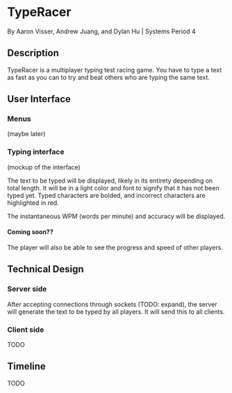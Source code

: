 # TypeRacer
By Aaron Visser, Andrew Juang, and Dylan Hu | Systems Period 4

## Description
TypeRacer is a multiplayer typing test racing game. You have to type a text as fast as you can to try and beat others who are typing the same text.

## User Interface
### Menus
(maybe later)

### Typing interface
(mockup of the interface)

The text to be typed will be displayed, likely in its entirety depending on total length. It will be in a light color and font to signify that it has not been typed yet. Typed characters are bolded, and incorrect characters are highlighted in red.

The instantaneous WPM (words per minute) and accuracy will be displayed.

#### Coming soon??
The player will also be able to see the progress and speed of other players.


## Technical Design
### Server side
After accepting connections through sockets (TODO: expand), the server will generate the text to be typed by all players. It will send this to all clients. 

### Client side
TODO

## Timeline
TODO
